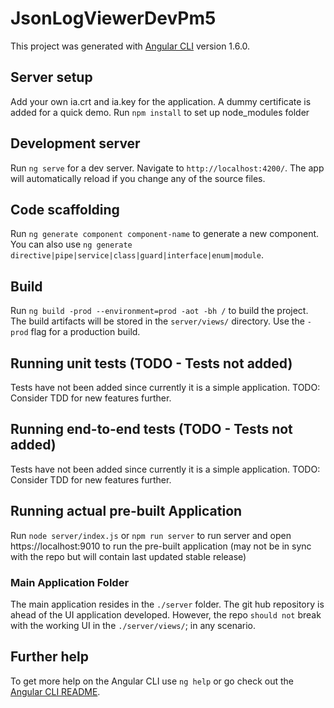 # JsonLogViewerDevPm5

This project was generated with [Angular CLI](https://github.com/angular/angular-cli) version 1.6.0.

## Server setup

Add your own ia.crt and ia.key for the application. A dummy certificate is added for a quick demo.
Run `npm install` to set up node_modules folder

## Development server

Run `ng serve` for a dev server. Navigate to `http://localhost:4200/`. The app will automatically reload if you change any of the source files.

## Code scaffolding

Run `ng generate component component-name` to generate a new component. You can also use `ng generate directive|pipe|service|class|guard|interface|enum|module`.

## Build

Run `ng build -prod --environment=prod -aot -bh /` to build the project. The build artifacts will be stored in the `server/views/` directory. Use the `-prod` flag for a production build.

## Running unit tests (TODO - Tests not added)

Tests have not been added since currently it is a simple application. TODO: Consider TDD for new features further.

## Running end-to-end tests (TODO - Tests not added)

Tests have not been added since currently it is a simple application. TODO: Consider TDD for new features further.

## Running actual pre-built Application

Run `node server/index.js` or `npm run server` to run server and open https://localhost:9010 to run the pre-built application (may not be in sync with the repo but will contain last updated stable release)

### Main Application Folder

The main application resides in the `./server` folder. The git hub repository is ahead of the UI application developed. However, the repo `should not` break with the working UI in the `./server/views/`; in any scenario. 

## Further help

To get more help on the Angular CLI use `ng help` or go check out the [Angular CLI README](https://github.com/angular/angular-cli/blob/master/README.md).
